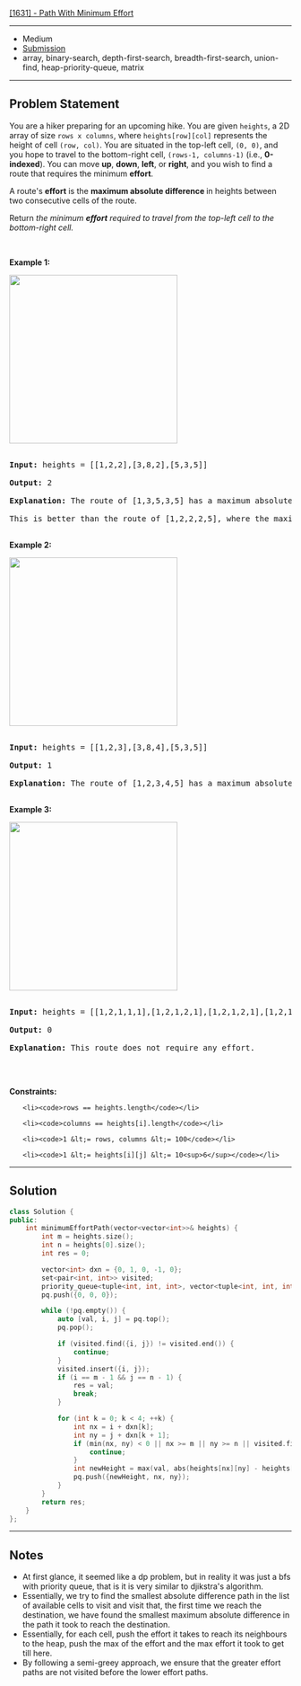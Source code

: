 [[1631] - Path With Minimum Effort](https://leetcode.com/problems/path-with-minimum-effort)

---

- Medium
- [Submission](https://leetcode.com/problems/path-with-minimum-effort/submissions/1051172317)
- array, binary-search, depth-first-search, breadth-first-search, union-find, heap-priority-queue, matrix

---

## Problem Statement

<p>You are a hiker preparing for an upcoming hike. You are given <code>heights</code>, a 2D array of size <code>rows x columns</code>, where <code>heights[row][col]</code> represents the height of cell <code>(row, col)</code>. You are situated in the top-left cell, <code>(0, 0)</code>, and you hope to travel to the bottom-right cell, <code>(rows-1, columns-1)</code> (i.e.,&nbsp;<strong>0-indexed</strong>). You can move <strong>up</strong>, <strong>down</strong>, <strong>left</strong>, or <strong>right</strong>, and you wish to find a route that requires the minimum <strong>effort</strong>.</p>



<p>A route&#39;s <strong>effort</strong> is the <strong>maximum absolute difference</strong><strong> </strong>in heights between two consecutive cells of the route.</p>



<p>Return <em>the minimum <strong>effort</strong> required to travel from the top-left cell to the bottom-right cell.</em></p>



<p>&nbsp;</p>

<p><strong class="example">Example 1:</strong></p>



<p><img alt="" src="https://assets.leetcode.com/uploads/2020/10/04/ex1.png" style="width: 300px; height: 300px;" /></p>



<pre>

<strong>Input:</strong> heights = [[1,2,2],[3,8,2],[5,3,5]]

<strong>Output:</strong> 2

<strong>Explanation:</strong> The route of [1,3,5,3,5] has a maximum absolute difference of 2 in consecutive cells.

This is better than the route of [1,2,2,2,5], where the maximum absolute difference is 3.

</pre>



<p><strong class="example">Example 2:</strong></p>



<p><img alt="" src="https://assets.leetcode.com/uploads/2020/10/04/ex2.png" style="width: 300px; height: 300px;" /></p>



<pre>

<strong>Input:</strong> heights = [[1,2,3],[3,8,4],[5,3,5]]

<strong>Output:</strong> 1

<strong>Explanation:</strong> The route of [1,2,3,4,5] has a maximum absolute difference of 1 in consecutive cells, which is better than route [1,3,5,3,5].

</pre>



<p><strong class="example">Example 3:</strong></p>

<img alt="" src="https://assets.leetcode.com/uploads/2020/10/04/ex3.png" style="width: 300px; height: 300px;" />

<pre>

<strong>Input:</strong> heights = [[1,2,1,1,1],[1,2,1,2,1],[1,2,1,2,1],[1,2,1,2,1],[1,1,1,2,1]]

<strong>Output:</strong> 0

<strong>Explanation:</strong> This route does not require any effort.

</pre>



<p>&nbsp;</p>

<p><strong>Constraints:</strong></p>



<ul>

	<li><code>rows == heights.length</code></li>

	<li><code>columns == heights[i].length</code></li>

	<li><code>1 &lt;= rows, columns &lt;= 100</code></li>

	<li><code>1 &lt;= heights[i][j] &lt;= 10<sup>6</sup></code></li>

</ul>

---

## Solution

```cpp
class Solution {
public:
    int minimumEffortPath(vector<vector<int>>& heights) {
        int m = heights.size();
        int n = heights[0].size();
        int res = 0;

        vector<int> dxn = {0, 1, 0, -1, 0};
        set<pair<int, int>> visited;
        priority_queue<tuple<int, int, int>, vector<tuple<int, int, int>>, greater<>> pq;
        pq.push({0, 0, 0});

        while (!pq.empty()) {
            auto [val, i, j] = pq.top();
            pq.pop();

            if (visited.find({i, j}) != visited.end()) {
                continue;
            }
            visited.insert({i, j});
            if (i == m - 1 && j == n - 1) {
                res = val;
                break;
            }

            for (int k = 0; k < 4; ++k) {
                int nx = i + dxn[k];
                int ny = j + dxn[k + 1];
                if (min(nx, ny) < 0 || nx >= m || ny >= n || visited.find({nx, ny}) != visited.end()) {
                    continue;
                }
                int newHeight = max(val, abs(heights[nx][ny] - heights[i][j]));
                pq.push({newHeight, nx, ny});
            }
        }
        return res;
    }
};
```

---

## Notes

- At first glance, it seemed like a dp problem, but in reality it was just a bfs with priority queue, that is it is very similar to djikstra's algorithm.
- Essentially, we try to find the smallest absolute difference path in the list of available cells to visit and visit that, the first time we reach the destination, we have found the smallest maximum absolute difference in the path it took to reach the destination.
- Essentially, for each cell, push the effort it takes to reach its neighbours to the heap, push the max of the effort and the max effort it took to get till here.
- By following a semi-greey approach, we ensure that the greater effort paths are not visited before the lower effort paths.
